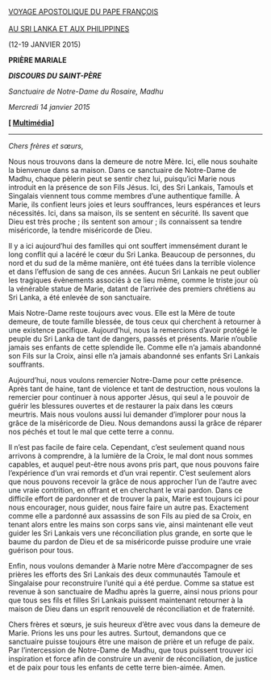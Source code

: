 [VOYAGE APOSTOLIQUE DU PAPE FRANÇOIS \
\
AU SRI LANKA ET AUX PHILIPPINES](/content/francesco/fr/travels/2015/outside/documents/papa-francesco-sri-lanka-filippine-2015.html)

(12-19 JANVIER 2015)

**PRIÈRE MARIALE**

***DISCOURS DU SAINT-PÈRE***

*Sanctuaire de Notre-Dame du Rosaire, Madhu*

*Mercredi 14 janvier 2015*

**[ [Multimédia](http://w2.vatican.va/content/francesco/fr/events/event.dir.html/content/vaticanevents/fr/2015/1/14/preghieramariana.html)]**

* * *

*Chers frères et sœurs,*

Nous nous trouvons dans la demeure de notre Mère. Ici, elle nous souhaite la bienvenue dans sa maison. Dans ce sanctuaire de Notre-Dame de Madhu, chaque pèlerin peut se sentir chez lui, puisqu’ici Marie nous introduit en la présence de son Fils Jésus. Ici, des Sri Lankais, Tamouls et Singalais viennent tous comme membres d’une authentique famille. À Marie, ils confient leurs joies et leurs souffrances, leurs espérances et leurs nécessités. Ici, dans sa maison, ils se sentent en sécurité. Ils savent que Dieu est très proche ; ils sentent son amour ; ils connaissent sa tendre miséricorde, la tendre miséricorde de Dieu.

Il y a ici aujourd’hui des familles qui ont souffert immensément durant le long conflit qui a lacéré le cœur du Sri Lanka. Beaucoup de personnes, du nord et du sud de la même manière, ont été tuées dans la terrible violence et dans l’effusion de sang de ces années. Aucun Sri Lankais ne peut oublier les tragiques évènements associés à ce lieu même, comme le triste jour où la vénérable statue de Marie, datant de l’arrivée des premiers chrétiens au Sri Lanka, a été enlevée de son sanctuaire.

Mais Notre-Dame reste toujours avec vous. Elle est la Mère de toute demeure, de toute famille blessée, de tous ceux qui cherchent à retourner à une existence pacifique. Aujourd’hui, nous la remercions d’avoir protégé le peuple du Sri Lanka de tant de dangers, passés et présents. Marie n’oublie jamais ses enfants de cette splendide île. Comme elle n’a jamais abandonné son Fils sur la Croix, ainsi elle n’a jamais abandonné ses enfants Sri Lankais souffrants.

Aujourd’hui, nous voulons remercier Notre-Dame pour cette présence. Après tant de haine, tant de violence et tant de destruction, nous voulons la remercier pour continuer à nous apporter Jésus, qui seul a le pouvoir de guérir les blessures ouvertes et de restaurer la paix dans les cœurs meurtris. Mais nous voulons aussi lui demander d’implorer pour nous la grâce de la miséricorde de Dieu. Nous demandons aussi la grâce de réparer nos péchés et tout le mal que cette terre a connu.

Il n’est pas facile de faire cela. Cependant, c’est seulement quand nous arrivons à comprendre, à la lumière de la Croix, le mal dont nous sommes capables, et auquel peut-être nous avons pris part, que nous pouvons faire l’expérience d’un vrai remords et d’un vrai repentir. C’est seulement alors que nous pouvons recevoir la grâce de nous approcher l’un de l’autre avec une vraie contrition, en offrant et en cherchant le vrai pardon. Dans ce difficile effort de pardonner et de trouver la paix, Marie est toujours ici pour nous encourager, nous guider, nous faire faire un autre pas. Exactement comme elle a pardonné aux assassins de son Fils au pied de sa Croix, en tenant alors entre les mains son corps sans vie, ainsi maintenant elle veut guider les Sri Lankais vers une réconciliation plus grande, en sorte que le baume du pardon de Dieu et de sa miséricorde puisse produire une vraie guérison pour tous.

Enfin, nous voulons demander à Marie notre Mère d’accompagner de ses prières les efforts des Sri Lankais des deux communautés Tamoule et Singalaise pour reconstruire l’unité qui a été perdue. Comme sa statue est revenue à son sanctuaire de Madhu après la guerre, ainsi nous prions pour que tous ses fils et filles Sri Lankais puissent maintenant retourner à la maison de Dieu dans un esprit renouvelé de réconciliation et de fraternité.

Chers frères et sœurs, je suis heureux d’être avec vous dans la demeure de Marie. Prions les uns pour les autres. Surtout, demandons que ce sanctuaire puisse toujours être une maison de prière et un refuge de paix. Par l’intercession de Notre-Dame de Madhu, que tous puissent trouver ici inspiration et force afin de construire un avenir de réconciliation, de justice et de paix pour tous les enfants de cette terre bien-aimée. Amen.